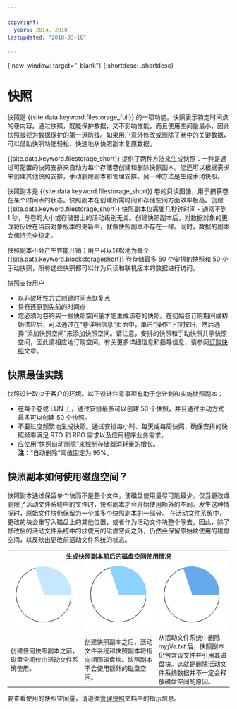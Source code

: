 ```yaml
---

copyright:
  years: 2014, 2018
lastupdated: "2018-03-16"

---
```

{:new_window: target="_blank"}
{:shortdesc: .shortdesc}

# 快照

快照是 {{site.data.keyword.filestorage_full}} 的一项功能。快照表示特定时间点的卷内容。通过快照，既能保护数据，又不影响性能，而且使用空间量最小，因此快照被视为数据保护的第一道防线。如果用户意外修改或删除了卷中的关键数据，可以借助快照功能轻松、快速地从快照副本复原数据。

{{site.data.keyword.filestorage_short}} 提供了两种方法来生成快照：一种是通过可配置的快照安排来自动为每个存储卷创建和删除快照副本。您还可以根据需求来创建其他快照安排，手动删除副本和管理安排。另一种方法是生成手动快照。

快照副本是 {{site.data.keyword.filestorage_short}} 卷的只读图像，用于捕获卷在某个时间点的状态。快照副本在创建所需时间和存储空间方面效率极高。创建 {{site.data.keyword.filestorage_short}} 快照副本仅需要几秒钟时间 - 通常不到 1 秒，与卷的大小或存储器上的活动级别无关。创建快照副本后，对数据对象的更改将反映在当前对象版本的更新中，就像快照副本不存在一样。同时，数据的副本会保持完全稳定。 

快照副本不会产生性能开销；用户可以轻松地为每个 {{site.data.keyword.blockstorageshort}} 卷存储最多 50 个安排的快照和 50 个手动快照，所有这些快照都可以作为只读和联机版本的数据进行访问。

快照支持用户

- 以非破坏性方式创建时间点恢复点
- 将卷还原到先前的时间点
- 您必须为卷购买一些快照空间量才能生成该卷的快照。在初始卷订购期间或初始供应后，可以通过在“卷详细信息”页面中，单击“操作”下拉按钮，然后选择“添加快照空间”来添加快照空间。请注意，安排的快照和手动快照共享快照空间，因此请相应地订购空间。有关更多详细信息和指导信息，请参阅[订购快照](ordering-snapshots.html)文章。

## 快照最佳实践
快照设计取决于客户的环境。以下设计注意事项有助于您计划和实施快照副本： 
- 	在每个卷或 LUN 上，通过安排最多可以创建 50 个快照，并且通过手动方式最多可以创建 50 个快照。 
- 	不要过度频繁地生成快照。通过安排每小时、每天或每周快照，确保安排的快照频率满足 RTO 和 RPO 需求以及应用程序业务需求。 
- 	应使用“快照自动删除”来控制存储器消耗量的增长。<br/>
    **注**：“自动删除”阈值固定为 95%。
    
## 快照副本如何使用磁盘空间？
快照副本通过保留单个块而不是整个文件，使磁盘使用量尽可能最少。仅当更改或删除了活动文件系统中的文件时，快照副本才会开始使用额外的空间。发生这种情况时，原始文件块仍保留为一个或多个快照副本的一部分。
在活动文件系统中，更改的块会重写入磁盘上的其他位置，或者作为活动文件块整个除去。因此，除了修改后的活动文件系统中的块使用的磁盘空间之外，仍然会保留原始块使用的磁盘空间，以反映出更改前活动文件系统的状态。

<table>
    <colgroup>
      <col style="width: 33.3%;"/>
      <col style="width: 33.3%;"/>
      <col style="width: 33.3%;"/>
    </colgroup>
    <tbody>
      <tr>
        <th colspan="3" style="border: 0.0px;text-align: center;">生成快照副本前后的磁盘空间使用情况</th>
     </tr><tr>
        <td style="border: 0.0px;text-align: center;"><img src="/images/bfcircle1.png" alt="生成快照副本前"></td>
        <td style="border: 0.0px;text-align: center;"><img src="/images/bfcircle3.png" alt="生成快照副本后"></td>
        <td style="border: 0.0px;text-align: center;"><img src="/images/bfcircle2.png" alt="生成快照副本后更改"></td>
     </tr><tr>
        <td style="border: 0.0px;">创建任何快照副本之前，磁盘空间仅由活动文件系统使用。</td>
        <td style="border: 0.0px;">创建快照副本之后，活动文件系统和快照副本将指向相同磁盘块。快照副本不会使用额外的磁盘空间。</td>
        <td style="border: 0.0px;">从活动文件系统中删除 <i>myfile.txt</i> 后，快照副本仍包含该文件并引用其磁盘块。这就是删除活动文件系统数据并不一定会释放磁盘空间的原因。</td>
      </tr>
    </tbody>
</table>

要查看使用的快照空间量，请遵循[管理快照](working-with-snapshots.html)文档中的指示信息。
